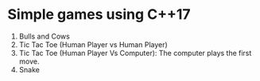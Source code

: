 # Simple games using C++17
1. Bulls and Cows
2. Tic Tac Toe (Human Player vs Human Player)
3. Tic Tac Toe (Human Player Vs Computer): The computer plays the first move.
4. Snake